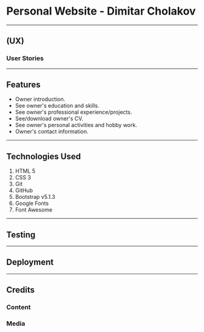 # Personal Website - **Dimitar Cholakov**

---

## (UX)
 
### User Stories


---
## Features  

 - Owner introduction.
 - See owner's education and skills.   
 - See owner's professional experience/projects.
 - See/download owner's CV.
 - See owner's personal activities and hobby work.
 - Owner's contact information.

---
## Technologies Used

 1. HTML 5
 2. CSS 3
 3. Git
 4. GitHub
 5. Bootstrap v5.1.3 
 6. Google Fonts
 7. Font Awesome

---
## Testing     

---
## Deployment

---
## Credits

### Content 

### Media